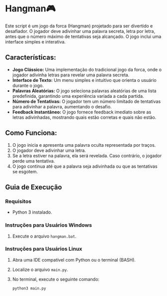 # Hangman🎮

Este script é um jogo da forca (Hangman) projetado para ser divertido e desafiador. O jogador deve adivinhar uma palavra secreta, letra por letra, antes que o número máximo de tentativas seja alcançado. O jogo inclui uma interface simples e interativa.

## Características:

- **Jogo Clássico:** Uma implementação do tradicional jogo da forca, onde o jogador adivinha letras para revelar uma palavra secreta.
- **Interface de Texto:** Um menu simples e intuitivo que orienta o usuário durante o jogo.
- **Palavras Aleatórias:** O jogo seleciona palavras aleatórias de uma lista predefinida, garantindo uma experiência variada a cada partida.
- **Número de Tentativas:** O jogador tem um número limitado de tentativas para adivinhar a palavra, aumentando o desafio.
- **Feedback Instantâneo:** O jogo fornece feedback imediato sobre as letras adivinhadas, mostrando quais estão corretas e quais não estão.

## Como Funciona:

1. O jogo inicia e apresenta uma palavra oculta representada por traços.
2. O jogador deve adivinhar uma letra.
3. Se a letra estiver na palavra, ela será revelada. Caso contrário, o jogador perde uma tentativa.
4. O jogo continua até que a palavra seja adivinhada ou que as tentativas se esgotem.

## Guia de Execução

### Requisitos

- Python 3 instalado.

### Instruções para Usuários Windows

1. Execute o arquivo `hangman.bat`.

### Instruções para Usuários Linux

1. Abra uma IDE compatível com Python ou o terminal (BASH).
2. Localize o arquivo `main.py`.
3. No terminal, execute o seguinte comando:

   ```bash
   python3 main.py
